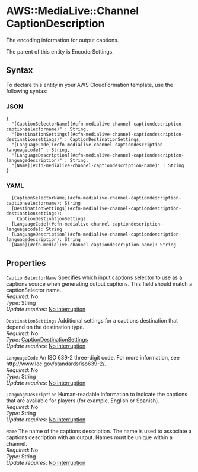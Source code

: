 # AWS::MediaLive::Channel CaptionDescription<a name="aws-properties-medialive-channel-captiondescription"></a>

The encoding information for output captions\.

The parent of this entity is EncoderSettings\.

## Syntax<a name="aws-properties-medialive-channel-captiondescription-syntax"></a>

To declare this entity in your AWS CloudFormation template, use the following syntax:

### JSON<a name="aws-properties-medialive-channel-captiondescription-syntax.json"></a>

```
{
  "[CaptionSelectorName](#cfn-medialive-channel-captiondescription-captionselectorname)" : String,
  "[DestinationSettings](#cfn-medialive-channel-captiondescription-destinationsettings)" : CaptionDestinationSettings,
  "[LanguageCode](#cfn-medialive-channel-captiondescription-languagecode)" : String,
  "[LanguageDescription](#cfn-medialive-channel-captiondescription-languagedescription)" : String,
  "[Name](#cfn-medialive-channel-captiondescription-name)" : String
}
```

### YAML<a name="aws-properties-medialive-channel-captiondescription-syntax.yaml"></a>

```
  [CaptionSelectorName](#cfn-medialive-channel-captiondescription-captionselectorname): String
  [DestinationSettings](#cfn-medialive-channel-captiondescription-destinationsettings): 
    CaptionDestinationSettings
  [LanguageCode](#cfn-medialive-channel-captiondescription-languagecode): String
  [LanguageDescription](#cfn-medialive-channel-captiondescription-languagedescription): String
  [Name](#cfn-medialive-channel-captiondescription-name): String
```

## Properties<a name="aws-properties-medialive-channel-captiondescription-properties"></a>

`CaptionSelectorName`  <a name="cfn-medialive-channel-captiondescription-captionselectorname"></a>
Specifies which input captions selector to use as a captions source when generating output captions\. This field should match a captionSelector name\.  
*Required*: No  
*Type*: String  
*Update requires*: [No interruption](https://docs.aws.amazon.com/AWSCloudFormation/latest/UserGuide/using-cfn-updating-stacks-update-behaviors.html#update-no-interrupt)

`DestinationSettings`  <a name="cfn-medialive-channel-captiondescription-destinationsettings"></a>
Additional settings for a captions destination that depend on the destination type\.  
*Required*: No  
*Type*: [CaptionDestinationSettings](aws-properties-medialive-channel-captiondestinationsettings.md)  
*Update requires*: [No interruption](https://docs.aws.amazon.com/AWSCloudFormation/latest/UserGuide/using-cfn-updating-stacks-update-behaviors.html#update-no-interrupt)

`LanguageCode`  <a name="cfn-medialive-channel-captiondescription-languagecode"></a>
An ISO 639\-2 three\-digit code\. For more information, see http://www\.loc\.gov/standards/iso639\-2/\.  
*Required*: No  
*Type*: String  
*Update requires*: [No interruption](https://docs.aws.amazon.com/AWSCloudFormation/latest/UserGuide/using-cfn-updating-stacks-update-behaviors.html#update-no-interrupt)

`LanguageDescription`  <a name="cfn-medialive-channel-captiondescription-languagedescription"></a>
Human\-readable information to indicate the captions that are available for players \(for example, English or Spanish\)\.  
*Required*: No  
*Type*: String  
*Update requires*: [No interruption](https://docs.aws.amazon.com/AWSCloudFormation/latest/UserGuide/using-cfn-updating-stacks-update-behaviors.html#update-no-interrupt)

`Name`  <a name="cfn-medialive-channel-captiondescription-name"></a>
The name of the captions description\. The name is used to associate a captions description with an output\. Names must be unique within a channel\.  
*Required*: No  
*Type*: String  
*Update requires*: [No interruption](https://docs.aws.amazon.com/AWSCloudFormation/latest/UserGuide/using-cfn-updating-stacks-update-behaviors.html#update-no-interrupt)